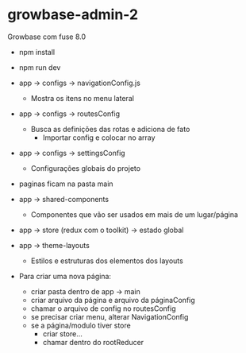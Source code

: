 # growbase-admin-2
Growbase com fuse 8.0

- npm install
- npm run dev
- app -> configs -> navigationConfig.js
  - Mostra os itens no menu lateral
- app -> configs -> routesConfig
  - Busca as definições das rotas e adiciona de fato
    - Importar config e colocar no array
- app -> configs -> settingsConfig
  - Configurações globais do projeto
- paginas ficam na pasta main
- app -> shared-components
  - Componentes que vão ser usados em mais de um lugar/página
- app -> store (redux com o toolkit)
  -> estado global
- app -> theme-layouts
  - Estilos e estruturas dos elementos dos layouts

- Para criar uma nova página:
  - criar pasta dentro de app -> main
  - criar arquivo da página e arquivo da páginaConfig
  - chamar o arquivo de config no routesConfig
  - se precisar criar menu, alterar NavigationConfig
  - se a página/modulo tiver store
    - criar store...
    - chamar dentro do rootReducer
   